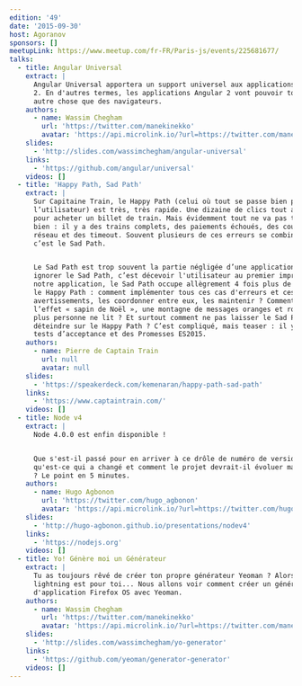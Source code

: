 ```yaml
---
edition: '49'
date: '2015-09-30'
host: Agoranov
sponsors: []
meetupLink: https://www.meetup.com/fr-FR/Paris-js/events/225681677/
talks:
  - title: Angular Universal
    extract: |
      Angular Universal apportera un support universel aux applications Angular
      2. En d'autres termes, les applications Angular 2 vont pouvoir tourner sur
      autre chose que des navigateurs.
    authors:
      - name: Wassim Chegham
        url: 'https://twitter.com/manekinekko'
        avatar: 'https://api.microlink.io/?url=https://twitter.com/manekinekko&amps;embed=image.url'
    slides:
      - 'http://slides.com/wassimchegham/angular-universal'
    links:
      - 'https://github.com/angular/universal'
    videos: []
  - title: 'Happy Path, Sad Path'
    extract: |
      Sur Capitaine Train, le Happy Path (celui où tout se passe bien pour
      l’utilisateur) est très, très rapide. Une dizaine de clics tout au plus
      pour acheter un billet de train. Mais évidemment tout ne va pas toujours
      bien : il y a des trains complets, des paiements échoués, des coupures de
      réseau et des timeout. Souvent plusieurs de ces erreurs se combinent :
      c’est le Sad Path.


      Le Sad Path est trop souvent la partie négligée d’une application. Mais
      ignorer le Sad Path, c’est décevoir l'utilisateur au premier imprévu. Dans
      notre application, le Sad Path occupe allègrement 4 fois plus de place que
      le Happy Path : comment implémenter tous ces cas d'erreurs et ces
      avertissements, les coordonner entre eux, les maintenir ? Comment éviter
      l’effet « sapin de Noël », une montagne de messages oranges et rouges que
      plus personne ne lit ? Et surtout comment ne pas laisser le Sad Path
      déteindre sur le Happy Path ? C’est compliqué, mais teaser : il y a des
      tests d’acceptance et des Promesses ES2015.
    authors:
      - name: Pierre de Captain Train
        url: null
        avatar: null
    slides:
      - 'https://speakerdeck.com/kemenaran/happy-path-sad-path'
    links:
      - 'https://www.captaintrain.com/'
    videos: []
  - title: Node v4
    extract: |
      Node 4.0.0 est enfin disponible !


      Que s'est-il passé pour en arriver à ce drôle de numéro de version,
      qu'est-ce qui a changé et comment le projet devrait-il évoluer maintenant
      ? Le point en 5 minutes.
    authors:
      - name: Hugo Agbonon
        url: 'https://twitter.com/hugo_agbonon'
        avatar: 'https://api.microlink.io/?url=https://twitter.com/hugo_agbonon&amps;embed=image.url'
    slides:
      - 'http://hugo-agbonon.github.io/presentations/nodev4'
    links:
      - 'https://nodejs.org'
    videos: []
  - title: Yo! Génère moi un Générateur
    extract: |
      Tu as toujours rêvé de créer ton propre générateur Yeoman ? Alors ce
      lightning est pour toi... Nous allons voir comment créer un générateur
      d'application Firefox OS avec Yeoman.
    authors:
      - name: Wassim Chegham
        url: 'https://twitter.com/manekinekko'
        avatar: 'https://api.microlink.io/?url=https://twitter.com/manekinekko&amps;embed=image.url'
    slides:
      - 'http://slides.com/wassimchegham/yo-generator'
    links:
      - 'https://github.com/yeoman/generator-generator'
    videos: []
---
```

